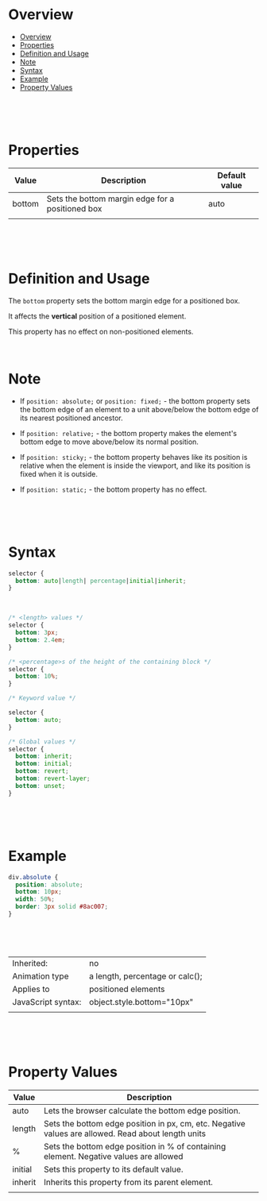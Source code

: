# Overview

- [Overview](#overview)
- [Properties](#properties)
- [Definition and Usage](#definition-and-usage)
- [Note](#note)
- [Syntax](#syntax)
- [Example](#example)
- [Property Values](#property-values)

&nbsp;

&nbsp;

# Properties

| Value  | Description                                      | Default value |
| ------ | ------------------------------------------------ | ------------- |
| bottom | Sets the bottom margin edge for a positioned box | auto          |
|        |                                                  |

&nbsp;

&nbsp;

# Definition and Usage

The `bottom` property sets the bottom margin edge for a positioned box.

It affects the **vertical** position of a positioned element.

This property has no effect on non-positioned elements.

&nbsp;

# Note

- If `position: absolute;` or `position: fixed;` - the bottom property sets the bottom edge of an element to a unit above/below the bottom edge of its nearest positioned ancestor.

- If `position: relative;` - the bottom property makes the element's bottom edge to move above/below its normal position.

- If `position: sticky;` - the bottom property behaves like its position is relative when the element is inside the viewport, and like its position is fixed when it is outside.

- If `position: static;` - the bottom property has no effect.

&nbsp;

&nbsp;

# Syntax

```css
selector {
  bottom: auto|length| percentage|initial|inherit;
}
```

&nbsp;

```css
/* <length> values */
selector {
  bottom: 3px;
  bottom: 2.4em;
}

/* <percentage>s of the height of the containing block */
selector {
  bottom: 10%;
}

/* Keyword value */

selector {
  bottom: auto;
}

/* Global values */
selector {
  bottom: inherit;
  bottom: initial;
  bottom: revert;
  bottom: revert-layer;
  bottom: unset;
}
```

&nbsp;

&nbsp;

# Example

```css
div.absolute {
  position: absolute;
  bottom: 10px;
  width: 50%;
  border: 3px solid #8ac007;
}
```

&nbsp;

&nbsp;

|                    |                                 |
| ------------------ | ------------------------------- |
| Inherited:         | no                              |
| Animation type     | a length, percentage or calc(); |
| Applies to         | positioned elements             |
| JavaScript syntax: | object.style.bottom="10px"      |
|                    |                                 |

&nbsp;

&nbsp;

# Property Values

| Value   | Description                                                                                        |
| ------- | -------------------------------------------------------------------------------------------------- |
| auto    | Lets the browser calculate the bottom edge position.                                               |
| length  | Sets the bottom edge position in px, cm, etc. Negative values are allowed. Read about length units |
| %       | Sets the bottom edge position in % of containing element. Negative values are allowed              |
| initial | Sets this property to its default value.                                                           |
| inherit | Inherits this property from its parent element.                                                    |
|         |                                                                                                    |

&nbsp;
&nbsp;

&nbsp;

